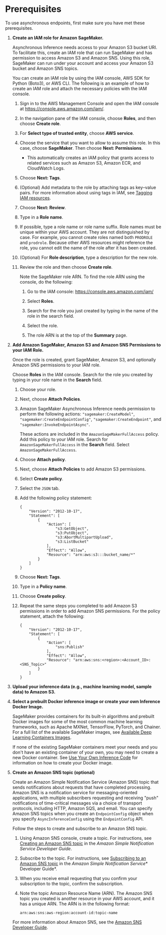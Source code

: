 # Prerequisites<a name="async-inference-create-endpoint-prerequisites"></a>

To use asynchronous endpoints, first make sure you have met these prerequisites\.

1. **Create an IAM role for Amazon SageMaker\.**

   Asynchronous Inference needs access to your Amazon S3 bucket URI\. To facilitate this, create an IAM role that can run SageMaker and has permission to access Amazon S3 and Amazon SNS\. Using this role, SageMaker can run under your account and access your Amazon S3 bucket and Amazon SNS topics\.

   You can create an IAM role by using the IAM console, AWS SDK for Python \(Boto3\), or AWS CLI\. The following is an example of how to create an IAM role and attach the necessary policies with the IAM console\.

   1. Sign in to the AWS Management Console and open the IAM console at [https://console\.aws\.amazon\.com/iam/](https://console.aws.amazon.com/iam/)\.

   1. In the navigation pane of the IAM console, choose **Roles**, and then choose **Create role**\.

   1. For **Select type of trusted entity**, choose **AWS service**\.

   1. Choose the service that you want to allow to assume this role\. In this case, choose **SageMaker**\. Then choose **Next: Permissions**\.
      + This automatically creates an IAM policy that grants access to related services such as Amazon S3, Amazon ECR, and CloudWatch Logs\.

   1. Choose **Next: Tags**\.

   1. \(Optional\) Add metadata to the role by attaching tags as key–value pairs\. For more information about using tags in IAM, see [Tagging IAM resources](https://docs.aws.amazon.com/IAM/latest/UserGuide/id_tags.html)\.

   1. Choose **Next: Review**\.

   1. Type in a **Role name**\. 

   1. If possible, type a role name or role name suffix\. Role names must be unique within your AWS account\. They are not distinguished by case\. For example, you cannot create roles named both `PRODROLE` and `prodrole`\. Because other AWS resources might reference the role, you cannot edit the name of the role after it has been created\.

   1. \(Optional\) For **Role description**, type a description for the new role\.

   1. Review the role and then choose **Create role**\.

      Note the SageMaker role ARN\. To find the role ARN using the console, do the following:

      1. Go to the IAM console: [https://console\.aws\.amazon\.com/iam/](https://console.aws.amazon.com/iam/)

      1. Select **Roles**\.

      1. Search for the role you just created by typing in the name of the role in the search field\.

      1. Select the role\.

      1. The role ARN is at the top of the **Summary** page\.

1. **Add Amazon SageMaker, Amazon S3 and Amazon SNS Permissions to your IAM Role\.**

   Once the role is created, grant SageMaker, Amazon S3, and optionally Amazon SNS permissions to your IAM role\.

   Choose **Roles** in the IAM console\. Search for the role you created by typing in your role name in the **Search** field\.

   1. Choose your role\.

   1. Next, choose **Attach Policies**\.

   1. Amazon SageMaker Asynchronous Inference needs permission to perform the following actions: `"sagemaker:CreateModel"`, `"sagemaker:CreateEndpointConfig"`, `"sagemaker:CreateEndpoint"`, and `"sagemaker:InvokeEndpointAsync"`\. 

      These actions are included in the `AmazonSageMakerFullAccess` policy\. Add this policy to your IAM role\. Search for `AmazonSageMakerFullAccess` in the **Search** field\. Select `AmazonSageMakerFullAccess`\.

   1. Choose **Attach policy**\.

   1. Next, choose **Attach Policies** to add Amazon S3 permissions\.

   1. Select **Create policy**\.

   1. Select the `JSON` tab\.

   1. Add the following policy statement:

      ```
      {
          "Version": "2012-10-17",
          "Statement": [
              {
                  "Action": [
                      "s3:GetObject",
                      "s3:PutObject",
                      "s3:AbortMultipartUpload",
                      "s3:ListBucket"  
                  ],
                  "Effect": "Allow",
                  "Resource": "arn:aws:s3:::bucket_name/*"
              }
          ]
      }
      ```

   1. Choose **Next: Tags**\.

   1. Type in a **Policy name**\.

   1. Choose **Create policy**\.

   1. Repeat the same steps you completed to add Amazon S3 permissions in order to add Amazon SNS permissions\. For the policy statement, attach the following:

      ```
      {
          "Version": "2012-10-17",
          "Statement": [
              {
                  "Action": [
                      "sns:Publish"
                  ],
                  "Effect": "Allow",
                  "Resource": "arn:aws:sns:<region>:<Account_ID>:<SNS_Topic>"
              }
          ]
      }
      ```

1. **Upload your inference data \(e\.g\., machine learning model, sample data\) to **Amazon S3**\.**

1. **Select a prebuilt Docker inference image or create your own Inference Docker Image\.**

   SageMaker provides containers for its built\-in algorithms and prebuilt Docker images for some of the most common machine learning frameworks, such as Apache MXNet, TensorFlow, PyTorch, and Chainer\. For a full list of the available SageMaker images, see [Available Deep Learning Containers Images](https://github.com/aws/deep-learning-containers/blob/master/available_images.md)\.

   If none of the existing SageMaker containers meet your needs and you don't have an existing container of your own, you may need to create a new Docker container\. See [Use Your Own Inference Code](your-algorithms-inference-main.md) for information on how to create your Docker image\.

1. **Create an Amazon SNS topic \(optional\)**

   Create an Amazon Simple Notification Service \(Amazon SNS\) topic that sends notifications about requests that have completed processing\. Amazon SNS is a notification service for messaging\-oriented applications, with multiple subscribers requesting and receiving "push" notifications of time\-critical messages via a choice of transport protocols, including HTTP, Amazon SQS, and email\. You can specify Amazon SNS topics when you create an `EndpointConfig` object when you specify `AsyncInferenceConfig` using the `EndpointConfig` API\. 

   Follow the steps to create and subscribe to an Amazon SNS topic\.

   1. Using Amazon SNS console, create a topic\. For instructions, see [Creating an Amazon SNS topic](https://docs.aws.amazon.com/sns/latest/dg/CreateTopic.html) in the *Amazon Simple Notification Service* *Developer Guide*\.

   1. Subscribe to the topic\. For instructions, see [Subscribing to an Amazon SNS topic](https://docs.aws.amazon.com/sns/latest/dg/sns-create-subscribe-endpoint-to-topic.html) in the *Amazon Simple Notification Service** Developer Guide*\.

   1. When you receive email requesting that you confirm your subscription to the topic, confirm the subscription\.

   1. Note the topic Amazon Resource Name \(ARN\)\. The Amazon SNS topic you created is another resource in your AWS account, and it has a unique ARN\. The ARN is in the following format:

      ```
      arn:aws:sns:aws-region:account-id:topic-name
      ```

   For more information about Amazon SNS, see the [Amazon SNS Developer Guide](https://docs.aws.amazon.com/sns/latest/dg/welcome.html)\.